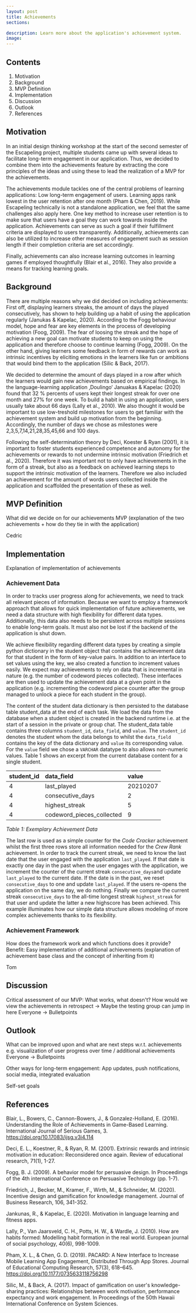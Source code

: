 ```yaml
---
layout: post
title: Achievements
sections:

description: Learn more about the application's achievement system.
image: 
---
```

## Contents
1. Motivation
1. Background
1. MVP Definition
1. Implementation
1. Discussion
1. Outlook
1. References

## Motivation
In an initial design thinking workshop at the start of the second semester of the Escapeling project, multiple students came up with several ideas to facilitate long-term engagement in our application. Thus, we decided to combine them into the achievements feature by extracting the core principles of the ideas and using these to lead the realization of a MVP for the achievements. 

The achievements module tackles one of the central problems of learning applications: Low long-term engagement of users. Learning apps rank lowest in the user retention after one month (Pham & Chen, 2019). While Escapeling technically is not a standalone application, we feel that the same challenges also apply here. One key method to increase user retention is to make sure that users have a goal they can work towards inside the application. Achievements can serve as such a goal if their fulfillment criteria are displayed to users transparently. Additionally, achievements can also be utilized to increase other measures of engagement such as session length if their completion criteria are set accordingly. 

Finally, achievements can also increase learning outcomes in learning games if employed thoughtfully (Blair et al., 2016). They also provide a means for tracking learning goals.

## Background

There are multiple reasons why we did decided on including achievements: First off, displaying learners streaks, the amount of days the played consecutively, has shown to help building up a habit of using the application regularly (Janukas & Kapelac, 2020). According to the Fogg behaviour model, hope and fear are key elements in the process of developing motivation (Foog, 2009). The fear of loosing the streak and the hope of achieving a new goal can motivate students to keep on using the application and therefore choose to continue learning (Fogg, 2009). On the other hand, giving learners some feedback in form of rewards can work as intrinsic incentives by eliciting emotions in the learners like fun or ambitions that would bind them to the application (Silic & Back, 2017).

We decided to determine the amount of days played in a row after which the learners would gain new achievements based on empirical findings. In the language-learning application ‚Doulingo‘ Januakas & Kapelac (2020) found that 32 % percents of users kept their longest streak for over one month and 27% for one week. To build a habit in using an application, users usually take about 66 days (Lally et al., 2010). We also thought it would be important to use low-treshold milestones for users to get familiar with the achievement system and build up motivation from the beginning. Accordingly, the number of days we chose as milestones were 2,3,5,7,14,21,28,35,45,66 and 100 days. 

Following the self-determination theory by Deci, Koester & Ryan (2001), it is important to foster students experienced competence and autonomy for the achievements or rewards to not undermine intrinsic motivation (Friedrich et al., 2020). Therefore it was important not to only have achievements in the form of a streak, but also as a feedback on achieved learning steps to support the intrinsic motivation of the learners. Therefore we also included an achievement for the amount of words users collected inside the application and scaffolded the presentation of these as well.

## MVP Definition
What did we decide on for our achievements MVP (explanation of the two achievements + how do they tie in with the application)

Cedric

## Implementation
Explanation of implementation of achievements

### Achievement Data
In order to tracks user progress along for achievements, we need to track all relevant pieces of information. Because we want to employ a framework approach that allows for quick implementation of future achievements, we need a data structure with high flexibility for different data types. Additionally, this data also needs to be persistent across multiple sessions to enable long-term goals. It must also not be lost if the backend of the application is shut down.

We achieve flexibility regarding different data types by creating a simple python dictionary in the student object that contains the achievement data for that student in the form of key-value pairs. In addition to an interface to set values using the key, we also created a function to increment values easily. We expect may achievements to rely on data that is incremental in nature (e.g. the number of codeword pieces collected). These interfaces are then used to update the achievement data at a given point in the application (e.g. incrementing the codeword piece counter after the group managed to unlock a piece for each student in the group).

The content of the student data dictionary is then persisted to the database table student_data at the end of each task. We load the data from the database when a student object is created in the backend runtime i.e. at the start of a session in the private or group chat. The student_data table contains three columns `student_id`, `data_field`, and `value`. The `student_id` denotes the student whom the data belongs to whilst the `data_field` contains the key of the data dictionary and `value` its corresponding value. For the `value` field we chose a `VARCHAR` datatype to also allows non-numeric values. Table 1 shows an excerpt from the current database content for a single student.

| student_id | data_field | value |
| :-- | :-- | :-- |
| 4 | last_played | 20210207 |
| 4 | consecutive_days | 2 |
| 4 | highest_streak | 5 |
| 4 | codeword_pieces_collected | 9 |

*Table 1: Exemplary Achievement Data*

The last row is used as a simple counter for the *Code Cracker* achievement whilst the first three rows store all information needed for the *Crew Rank* achievement. In order to track the current streak, we need to know the last date that the user engaged with the application `last_played`. If that date is exactly one day in the past when the user engages with the application, we increment the counter of the current streak `consecutive_days`and update `last_played` to the current date. If the date is in the past, we reset `consecutive_days` to one and update `last_played`. If the users re-opens the application on the same day, we do nothing. Finally we compare the current streak `consecutive_days` to the all-time longest streak `highest_streak` for that user and update the latter a new highscore has been achieved. This example illuminates how our simple data structure allows modeling of more complex achievements thanks to its flexibility.

### Achievement Framework
How does the framework work and which functions does it provide?
Benefit: Easy implementation of additional achievements (explanation of achievement base class and the concept of inheriting from it)

Tom 

## Discussion
Critical assessment of our MVP: What works, what doesn't? How would we view the achievements in retrospect -> Maybe the testing group can jump in here
Everyone -> Bulletpoints

## Outlook
What can be improved upon and what are next steps w.r.t. achievements e.g. visualization of user progress over time / additional achievements 
Everyone -> Bulletpoints

Other ways for long-term engagement: App updates, push notifications, social media, integrated evaluation

Self-set goals


## References
Blair, L., Bowers, C., Cannon-Bowers, J., & Gonzalez-Holland, E. (2016). Understanding the Role of Achievements in Game-Based Learning. International Journal of Serious Games, 3. https://doi.org/10.17083/ijsg.v3i4.114

Deci, E. L., Koestner, R., & Ryan, R. M. (2001). Extrinsic rewards and intrinsic motivation in education: Reconsidered once again. Review of educational research, 71(1), 1-27.

Fogg, B. J. (2009). A behavior model for persuasive design. In Proceedings of the 4th international Conference on Persuasive Technology (pp. 1-7).

Friedrich, J., Becker, M., Kramer, F., Wirth, M., & Schneider, M. (2020). Incentive design and gamification for knowledge management. Journal of Business Research, 106, 341-352.

Jankunas, R., & Kapelac, E. (2020). Motivation in language learning and fitness apps.

Lally, P., Van Jaarsveld, C. H., Potts, H. W., & Wardle, J. (2010). How are habits formed: Modelling habit formation in the real world. European journal of social psychology, 40(6), 998-1009.


Pham, X. L., & Chen, G. D. (2019). PACARD: A New Interface to Increase Mobile Learning App Engagement, Distributed Through App Stores. Journal of Educational Computing Research, 57(3), 618–645. https://doi.org/10.1177/0735633118756298


Silic, M., & Back, A. (2017). Impact of gamification on user's knowledge-sharing practices: Relationships between work motivation, performance expectancy and work engagement. In Proceedings of the 50th Hawaii International Conference on System Sciences.

